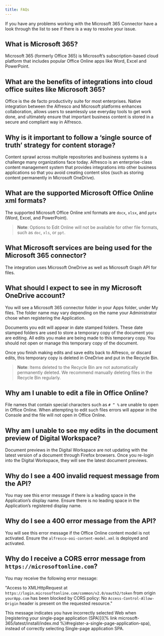 ```yaml
---
title: FAQs
---
```


If you have any problems working with the Microsoft 365 Connector have a look through the list to see if there is a way to resolve your issue.

## What is Microsoft 365?

Microsoft 365 (formerly Office 365) is Microsoft’s subscription-based cloud platform that includes popular Office Online apps like Word, Excel and PowerPoint.

## What are the benefits of integrations into cloud office suites like Microsoft 365?

Office is the de facto productivity suite for most enterprises. Native integration between the Alfresco and Microsoft platforms enhances collaboration, allows users to seamlessly use everyday tools to get work done, and ultimately ensure that important business content is stored in a secure and compliant way in Alfresco.

## Why is it important to follow a ‘single source of truth’ strategy for content storage?

Content sprawl across multiple repositories and business systems is a challenge many organizations face today. Alfresco is an enterprise-class content management system that provides integrations into other business applications so that you avoid creating content silos (such as storing content permanently in Microsoft OneDrive).

## What are the supported Microsoft Office Online xml formats?

The supported Microsoft Office Online xml formats are `docx`, `xlsx`, and `pptx` (Word, Excel, and PowerPoint).

> **Note**: Options to Edit Online will not be available for other file formats, such as `doc`, `xls`, or `ppt`.

## What Microsoft services are being used for the Microsoft 365 connector?

The integration uses Microsoft OneDrive as well as Microsoft Graph API for files.

## What should I expect to see in my Microsoft OneDrive account?

You will see a Microsoft 365 connector folder in your Apps folder, under My files. The folder name may vary depending on the name your Administrator chose when registering the Application.

Documents you edit will appear in date stamped folders. These date stamped folders are used to store a temporary copy of the document you are editing. All edits you make are being made to this temporary copy. You should not open or manage this temporary copy of the document.

Once you finish making edits and save edits back to Alfresco, or discard edits, this temporary copy is deleted in OneDrive and put in the Recycle Bin.

> **Note**: Items deleted to the Recycle Bin are not automatically permanently deleted. We recommend manually deleting files in the Recycle Bin regularly.

## Why am I unable to edit a file in Office Online?

File names that contain special characters such as `# “ %` are unable to open in Office Online. When attempting to edit such files errors will appear in the Console and the file will not open in Office Online.

## Why am I unable to see my edits in the document preview of Digital Workspace?

Document previews in the Digital Workspace are not updating with the latest version of a document through Firefox browsers. Once you re-login into the Digital Workspace, they will see the latest document previews.

## Why do I see a 400 invalid request message from the API?

You may see this error message if there is a leading space in the Application’s display name. Ensure there is no leading space in the Application’s registered display name.

## Why do I see a 400 error message from the API?

You will see this error message if the Office Online content model is not activated. Ensure the `alfresco-ooi-content-model.xml` is deployed and activated.

## Why do I receive a CORS error message from `https://microsoftonline.com`?

You may receive the following error message:

"Access to XMLHttpRequest at `https://login.microsoftonline.com/common/v2.0/oauth2/token` from origin `yourApp.com` has been blocked by CORS policy: No `Access-Control-Allow-Origin` header is present on the requested resource."

This message indicates you have incorrectly selected Web when [registering your single-page application (SPA)]({% link microsoft-365/latest/install/index.md %}#register-a-single-page-application-spa), instead of correctly selecting Single-page application SPA.
